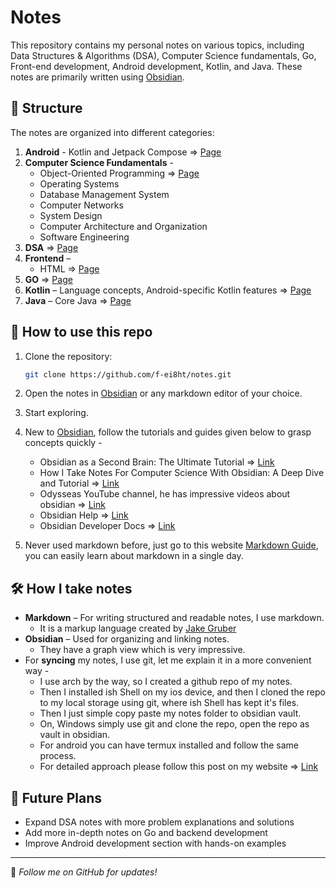 # Notes 

This repository contains my personal notes on various topics, including Data Structures & Algorithms (DSA), Computer Science fundamentals, Go, Front-end development, Android development, Kotlin, and Java. These notes are primarily written using [Obsidian](https://obsidian.md/).

## 📁 Structure

The notes are organized into different categories:

1. **Android** - Kotlin and Jetpack Compose => [Page](Android.md)
2. **Computer Science Fundamentals** -
	- Object-Oriented Programming => [Page](OOPS.md)
	- Operating Systems
	- Database Management System
	- Computer Networks
	- System Design
	- Computer Architecture and Organization
	- Software Engineering
3. **DSA** => [Page](DSA.md)
4. **Frontend** – 
	- HTML => [Page](HTML)
5. **GO** => [Page](Go.md)
6. **Kotlin** – Language concepts, Android-specific Kotlin features => [Page](Kotlin.md)
7. **Java** – Core Java => [Page](Basic.md)

## 🔧 How to use this repo

1. Clone the repository:

   ```sh
   git clone https://github.com/f-ei8ht/notes.git
   ```

2. Open the notes in [Obsidian](https://obsidian.md/) or any markdown editor of your choice.
3. Start exploring.
4. New to [Obsidian](https://obsidian.md/), follow the tutorials and guides given below to grasp concepts quickly -
	- Obsidian as a Second Brain: The Ultimate Tutorial => [Link](https://youtu.be/WqKluXIra70?si=xTnUb7_jCbRV4Z6t)
	- How I Take Notes For Computer Science With Obsidian: A Deep Dive and Tutorial => [Link](https://youtu.be/QWYG_67ADv4?si=dHFMzQ1EulefyaLB)
	- Odysseas YouTube channel, he has impressive videos about obsidian => [Link](https://youtube.com/@odysseas__?si=uOT-U7jP-hSCyZaD)
	- Obsidian Help => [Link](https://help.obsidian.md/Home)
	- Obsidian Developer Docs => [Link](https://docs.obsidian.md/Home)
5. Never used markdown before, just go to this website [Markdown Guide](https://www.markdownguide.org/), you can easily learn about markdown in a single day.


## 🛠 How I take notes

- **Markdown** – For writing structured and readable notes, I use markdown.
	- It is a markup language created by [Jake Gruber](https://daringfireball.net/projects/markdown/)
- **Obsidian** – Used for organizing and linking notes.
	- They have a graph view which is very impressive.
- For **syncing** my notes, I use git, let me explain it in a more convenient way - 
	- I use arch by the way, so I created a github repo of my notes.
	- Then I installed ish Shell on my ios device, and then I cloned the repo to my local storage using git, where ish Shell has kept it's files.
	- Then I just simple copy paste my notes folder to obsidian vault.
	- On, Windows simply use git and clone the repo, open the repo as vault in obsidian.
	- For android you can have termux installed and follow the same process.
	- For detailed approach please follow this post on my website => [Link](https://my-new-hugo-si.netlify.app/posts/how-i-sync-my-notes/)

## 🚀 Future Plans

- Expand DSA notes with more problem explanations and solutions
- Add more in-depth notes on Go and backend development
- Improve Android development section with hands-on examples

---
📌 _Follow me on GitHub for updates!_
